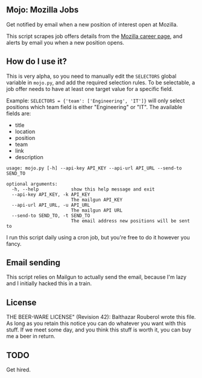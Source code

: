 ## Mojo: Mozilla Jobs

Get notified by email when a new position of interest open at Mozilla.

This script scrapes job offers details from the [Mozilla career page](http://careers.mozilla.org/en-US/listings), and alerts by email you when a new position opens.

## How do I use it?

This is very alpha, so you need to manually edit the ``SELECTORS`` global variable in ``mojo.py``, and add the required selection rules. To be selectable, a job offer needs to have at least one target value for a specific field.

Example: ``SELECTORS = {'team': ['Engineering', 'IT']}`` will only select positions which team field is either "Engineering" or "IT". The available fields are:

- title
- location
- position
- team
- link
- description

```
usage: mojo.py [-h] --api-key API_KEY --api-url API_URL --send-to SEND_TO

optional arguments:
  -h, --help            show this help message and exit
  --api-key API_KEY, -k API_KEY
                        The mailgun API_KEY
  --api-url API_URL, -u API_URL
                        The mailgun API URL
  --send-to SEND_TO, -t SEND_TO
                        The email address new positions will be sent to
```

I run this script daily using a cron job, but you're free to do it however you fancy.

## Email sending

This script relies on Mailgun to actually send the email, because I'm lazy and I initially hacked this in a train.

## License

THE BEER-WARE LICENSE" (Revision 42):
Balthazar Rouberol wrote this file.  As long as you retain this notice you
can do whatever you want with this stuff. If we meet some day, and you think
this stuff is worth it, you can buy me a beer in return.

## TODO

Get hired.
